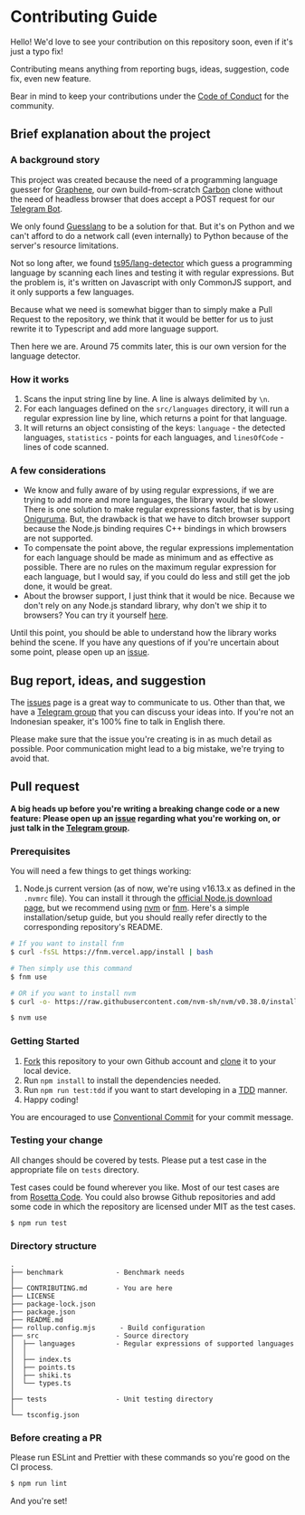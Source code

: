 # Contributing Guide

Hello! We'd love to see your contribution on this repository soon, even if it's just a typo fix!

Contributing means anything from reporting bugs, ideas, suggestion, code fix, even new feature.

Bear in mind to keep your contributions under the [Code of Conduct](./github/CODE_OF_CONDUCT.md) for the community.

## Brief explanation about the project

### A background story

This project was created because the need of a programming language guesser for [Graphene](https://github.com/teknologi-umum/graphene), our own build-from-scratch [Carbon](https://carbon.now.sh) clone without the need of headless browser that does accept a POST request for our [Telegram Bot](https://github.com/teknologi-umum/bot).

We only found [Guesslang](https://github.com/yoeo/guesslang) to be a solution for that. But it's on Python and we can't afford to do a network call (even internally) to Python because of the server's resource limitations.

Not so long after, we found [ts95/lang-detector](https://github.com/ts95/lang-detector) which guess a programming language by scanning each lines and testing it with regular expressions. But the problem is, it's written on Javascript with only CommonJS support, and it only supports a few languages.

Because what we need is somewhat bigger than to simply make a Pull Request to the repository, we think that it would be better for us to just rewrite it to Typescript and add more language support.

Then here we are. Around 75 commits later, this is our own version for the language detector.

### How it works

1. Scans the input string line by line. A line is always delimited by `\n`.
2. For each languages defined on the `src/languages` directory, it will run a regular expression line by line, which returns a point for that language.
3. It will returns an object consisting of the keys: `language` - the detected languages, `statistics` - points for each languages, and `linesOfCode` - lines of code scanned.

### A few considerations

- We know and fully aware of by using regular expressions, if we are trying to add more and more languages, the library would be slower. There is one solution to make regular expressions faster, that is by using [Oniguruma](https://github.com/kkos/oniguruma). But, the drawback is that we have to ditch browser support because the Node.js binding requires C++ bindings in which browsers are not supported.
- To compensate the point above, the regular expressions implementation for each language should be made as minimum and as effective as possible. There are no rules on the maximum regular expression for each language, but I would say, if you could do less and still get the job done, it would be great.
- About the browser support, I just think that it would be nice. Because we don't rely on any Node.js standard library, why don't we ship it to browsers? You can try it yourself [here](https://flourite.pages.dev/).

Until this point, you should be able to understand how the library works behind the scene. If you have any questions of if you're uncertain about some point, please open up an [issue](https://github.com/teknologi-umum/flourite/issues).

## Bug report, ideas, and suggestion

The [issues](https://github.com/teknologi-umum/flourite/issues) page is a great way to communicate to us. Other than that, we have a [Telegram group](https://t.me/teknologi_umum) that you can discuss your ideas into. If you're not an Indonesian speaker, it's 100% fine to talk in English there.

Please make sure that the issue you're creating is in as much detail as possible. Poor communication might lead to a big mistake, we're trying to avoid that.

## Pull request

**A big heads up before you're writing a breaking change code or a new feature: Please open up an [issue](https://github.com/teknologi-umum/flourite/issues) regarding what you're working on, or just talk in the [Telegram group](https://t.me/teknologi_umum).**

### Prerequisites

You will need a few things to get things working:

1. Node.js current version (as of now, we're using v16.13.x as defined in the `.nvmrc` file). You can install it through the [official Node.js download page](https://nodejs.org/en/download/), but we recommend using [nvm](https://github.com/nvm-sh/nvm) or [fnm](https://github.com/Schniz/fnm). Here's a simple installation/setup guide, but you should really refer directly to the corresponding repository's README.

```sh
# If you want to install fnm
$ curl -fsSL https://fnm.vercel.app/install | bash

# Then simply use this command
$ fnm use

# OR if you want to install nvm
$ curl -o- https://raw.githubusercontent.com/nvm-sh/nvm/v0.38.0/install.sh | bash

$ nvm use
```

### Getting Started

1. [Fork](https://help.github.com/articles/fork-a-repo/) this repository to your own Github account and [clone](https://help.github.com/articles/cloning-a-repository/) it to your local device.
2. Run `npm install` to install the dependencies needed.
3. Run `npm run test:tdd` if you want to start developing in a [TDD](https://en.wikipedia.org/wiki/Test-driven_development) manner.
4. Happy coding!

You are encouraged to use [Conventional Commit](https://www.conventionalcommits.org/en/v1.0.0-beta.2/) for your commit message.

### Testing your change

All changes should be covered by tests. Please put a test case in the appropriate file on `tests` directory.

Test cases could be found wherever you like. Most of our test cases are from [Rosetta Code](https://rosettacode.org/wiki/Category:Programming_Languages). You could also browse Github repositories and add some code in which the repository are licensed under MIT as the test cases.

```
$ npm run test
```

### Directory structure

```
.
├── benchmark             - Benchmark needs
│
├── CONTRIBUTING.md       - You are here
├── LICENSE
├── package-lock.json
├── package.json
├── README.md
├── rollup.config.mjs      - Build configuration
├── src                   - Source directory
│  ├── languages          - Regular expressions of supported languages
│  │
│  ├── index.ts
│  ├── points.ts
│  ├── shiki.ts
│  └── types.ts
│
├── tests                 - Unit testing directory
│
└── tsconfig.json
```

### Before creating a PR

Please run ESLint and Prettier with these commands so you're good on the CI process.

```sh
$ npm run lint
```

And you're set!
